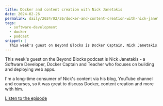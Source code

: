 ```yaml
---
title: Docker and content creation with Nick Janetakis
date: 2024-02-26
permalink: daily/2024/02/26/docker-and-content-creation-with-nick-janetakis
tags:
  - software-development
  - docker
  - podcast
snippet: |
  This week's guest on Beyond Blocks is Docker Captain, Nick Janetakis.
---
```


This week's guest on the Beyond Blocks podcast is Nick Janetakis - a Software Developer, Docker Captain and Teacher who focuses on building and deploying web apps.

I'm a long-time consumer of Nick's content via his blog, YouTube channel and courses, so it was great to discuss Docker, content creation and more with him.

[Listen to the episode]({{site.url}}/podcast/12-nick-janetakis-docker)
